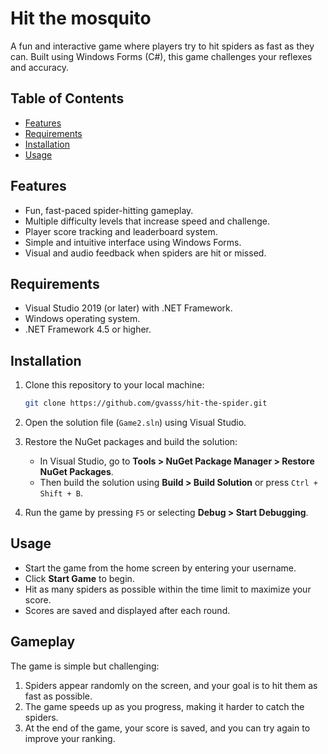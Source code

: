 # Hit the mosquito

A fun and interactive game where players try to hit spiders as fast as they can. Built using Windows Forms (C#), this game challenges your reflexes and accuracy.

## Table of Contents

- [Features](#features)
- [Requirements](#requirements)
- [Installation](#installation)
- [Usage](#usage)

## Features

- Fun, fast-paced spider-hitting gameplay.
- Multiple difficulty levels that increase speed and challenge.
- Player score tracking and leaderboard system.
- Simple and intuitive interface using Windows Forms.
- Visual and audio feedback when spiders are hit or missed.

## Requirements

- Visual Studio 2019 (or later) with .NET Framework.
- Windows operating system.
- .NET Framework 4.5 or higher.

## Installation

1. Clone this repository to your local machine:

    ```bash
    git clone https://github.com/gvasss/hit-the-spider.git
    ```

2. Open the solution file (`Game2.sln`) using Visual Studio.

3. Restore the NuGet packages and build the solution:

    - In Visual Studio, go to **Tools > NuGet Package Manager > Restore NuGet Packages**.
    - Then build the solution using **Build > Build Solution** or press `Ctrl + Shift + B`.

4. Run the game by pressing `F5` or selecting **Debug > Start Debugging**.

## Usage

- Start the game from the home screen by entering your username.
- Click **Start Game** to begin.
- Hit as many spiders as possible within the time limit to maximize your score.
- Scores are saved and displayed after each round.

## Gameplay

The game is simple but challenging:

1. Spiders appear randomly on the screen, and your goal is to hit them as fast as possible.
2. The game speeds up as you progress, making it harder to catch the spiders.
3. At the end of the game, your score is saved, and you can try again to improve your ranking.
